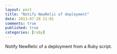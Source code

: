 ```yaml
---
layout: post
title: "Notify NewRelic of deployment"
date: 2013-07-28 21:01
comments: true
published: true
categories: [ruby]
---
```


Notify NewRelic of a deployment from a Ruby script.

<script src="https://gist.github.com/1716323.js?file=newrelic_deployment.rb"></script>
